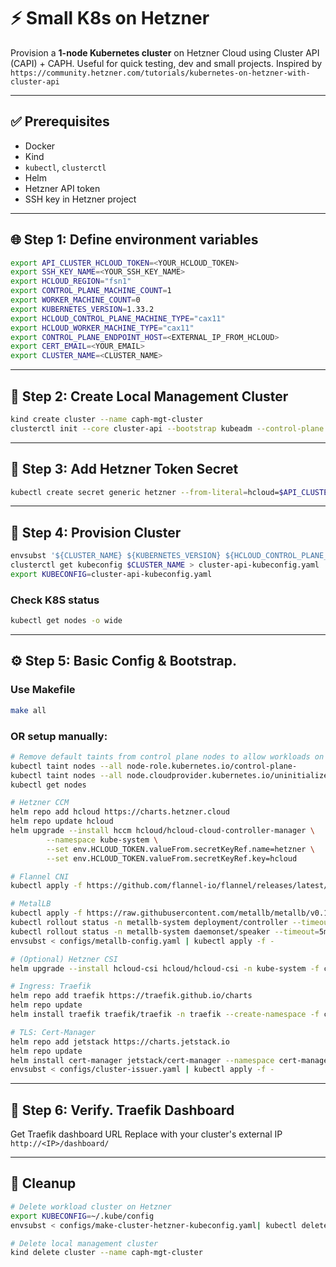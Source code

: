 # ⚡ Small K8s on Hetzner

Provision a **1-node Kubernetes cluster** on Hetzner Cloud using Cluster API (CAPI) + CAPH. Useful for quick testing, dev and small projects. Inspired by `https://community.hetzner.com/tutorials/kubernetes-on-hetzner-with-cluster-api`

---

## ✅ Prerequisites

- Docker
- Kind
- `kubectl`, `clusterctl`
- Helm
- Hetzner API token
- SSH key in Hetzner project

---

## 🌐 Step 1: Define environment variables

```bash
export API_CLUSTER_HCLOUD_TOKEN=<YOUR_HCLOUD_TOKEN>
export SSH_KEY_NAME=<YOUR_SSH_KEY_NAME>
export HCLOUD_REGION="fsn1"
export CONTROL_PLANE_MACHINE_COUNT=1
export WORKER_MACHINE_COUNT=0
export KUBERNETES_VERSION=1.33.2
export HCLOUD_CONTROL_PLANE_MACHINE_TYPE="cax11"
export HCLOUD_WORKER_MACHINE_TYPE="cax11"
export CONTROL_PLANE_ENDPOINT_HOST=<EXTERNAL_IP_FROM_HCLOUD>
export CERT_EMAIL=<YOUR_EMAIL>
export CLUSTER_NAME=<CLUSTER_NAME>
```

---

## 🧰 Step 2: Create Local Management Cluster

```bash
kind create cluster --name caph-mgt-cluster
clusterctl init --core cluster-api --bootstrap kubeadm --control-plane kubeadm --infrastructure hetzner
```

---

## 🔐 Step 3: Add Hetzner Token Secret

```bash
kubectl create secret generic hetzner --from-literal=hcloud=$API_CLUSTER_HCLOUD_TOKEN
```

---

## 🚀 Step 4: Provision Cluster

```bash
envsubst '${CLUSTER_NAME} ${KUBERNETES_VERSION} ${HCLOUD_CONTROL_PLANE_MACHINE_TYPE} ${HCLOUD_WORKER_MACHINE_TYPE} ${CONTROL_PLANE_ENDPOINT_HOST} ${HCLOUD_REGION} ${SSH_KEY_NAME}'  < configs/make-cluster-hetzner-kubeconfig.yaml | kubectl apply -f -
clusterctl get kubeconfig $CLUSTER_NAME > cluster-api-kubeconfig.yaml
export KUBECONFIG=cluster-api-kubeconfig.yaml
```

### Check K8S status
```bash
kubectl get nodes -o wide
```

---

## ⚙️ Step 5: Basic Config & Bootstrap.

### Use Makefile
```bash
make all
```

### OR setup manually:

```bash
# Remove default taints from control plane nodes to allow workloads on the control plane.
kubectl taint nodes --all node-role.kubernetes.io/control-plane-
kubectl taint nodes --all node.cloudprovider.kubernetes.io/uninitialized-
kubectl get nodes
```

```bash
# Hetzner CCM
helm repo add hcloud https://charts.hetzner.cloud
helm repo update hcloud
helm upgrade --install hccm hcloud/hcloud-cloud-controller-manager \
        --namespace kube-system \
        --set env.HCLOUD_TOKEN.valueFrom.secretKeyRef.name=hetzner \
        --set env.HCLOUD_TOKEN.valueFrom.secretKeyRef.key=hcloud

# Flannel CNI
kubectl apply -f https://github.com/flannel-io/flannel/releases/latest/download/kube-flannel.yml

# MetalLB
kubectl apply -f https://raw.githubusercontent.com/metallb/metallb/v0.15.2/config/manifests/metallb-native.yaml
kubectl rollout status -n metallb-system deployment/controller --timeout=5m
kubectl rollout status -n metallb-system daemonset/speaker --timeout=5m
envsubst < configs/metallb-config.yaml | kubectl apply -f -

# (Optional) Hetzner CSI
helm upgrade --install hcloud-csi hcloud/hcloud-csi -n kube-system -f configs/csi-values.yaml

# Ingress: Traefik
helm repo add traefik https://traefik.github.io/charts
helm repo update
helm install traefik traefik/traefik -n traefik --create-namespace -f configs/traefik-values.yaml

# TLS: Cert-Manager
helm repo add jetstack https://charts.jetstack.io
helm repo update
helm install cert-manager jetstack/cert-manager --namespace cert-manager --create-namespace --set crds.enabled=true
envsubst < configs/cluster-issuer.yaml | kubectl apply -f -
```

---

## 🧪 Step 6: Verify. Traefik Dashboard
Get Traefik dashboard URL
Replace <IP> with your cluster's external IP
```http://<IP>/dashboard/```


---

## 🧹 Cleanup

```bash
# Delete workload cluster on Hetzner
export KUBECONFIG=~/.kube/config
envsubst < configs/make-cluster-hetzner-kubeconfig.yaml| kubectl delete -f -

# Delete local management cluster
kind delete cluster --name caph-mgt-cluster
```
